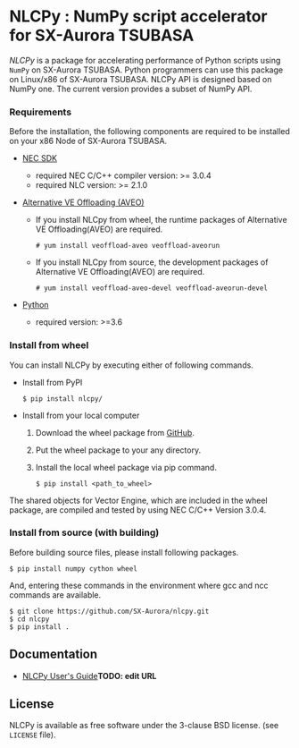
# NLCPy : NumPy script accelerator for SX-Aurora TSUBASA

*NLCPy* is a package for accelerating performance of Python scripts using `NumPy` on SX-Aurora TSUBASA. Python programmers can use this package on Linux/x86 of SX-Aurora TSUBASA. NLCPy API is designed based on NumPy one. The current version provides a subset of NumPy API.

### Requirements

Before the installation, the following components are required to be installed on your x86 Node of SX-Aurora TSUBASA.

- [NEC SDK](https://www.hpc.nec/documents/guide/pdfs/InstallationGuide_E.pdf)
	- required NEC C/C++ compiler version: >= 3.0.4
	- required NLC version: >= 2.1.0

- [Alternative VE Offloading (AVEO)](https://veos-sxarr-nec.github.io/aveo/index.html)
	- If you install NLCpy from wheel, the runtime packages of Alternative VE Offloading(AVEO) are required. 
    
        ```
        # yum install veoffload-aveo veoffload-aveorun
        ```

	- If you install NLCpy from source, the development packages of Alternative VE Offloading(AVEO) are required. 
	
        ```
        # yum install veoffload-aveo-devel veoffload-aveorun-devel
        ```  

- [Python](https://www.python.org/)
	- required version: >=3.6

### Install from wheel 

You can install NLCPy by executing either of following commands. 

- Install from PyPI

    ```
    $ pip install nlcpy/
    ```

- Install from your local computer

    1. Download the wheel package from [GitHub](https://github.com/SX-Aurora/nlcpy/).

    2. Put the wheel package to your any directory. 

    3. Install the local wheel package via pip command.  
    
        ```
        $ pip install <path_to_wheel>
        ```

The shared objects for Vector Engine, which are included in the wheel package, are compiled and tested by using NEC C/C++ Version 3.0.4.

### Install from source (with building)

Before building source files, please install following packages.   

```
$ pip install numpy cython wheel
```  

And, entering these commands in the environment where gcc and ncc commands are available.  

```
$ git clone https://github.com/SX-Aurora/nlcpy.git
$ cd nlcpy
$ pip install .
```  

## Documentation
- [NLCPy User's Guide](https://www.hpc.nec/documents/)**TODO: edit URL**

## License

NLCPy is available as free software under the 3-clause BSD license. (see `LICENSE` file).  


